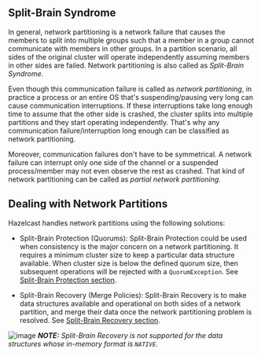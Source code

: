 ## Split-Brain Syndrome

In general, network partitioning is a network failure that causes the members to split into multiple groups such that a member in a group cannot communicate with members in other groups. In a partition scenario, all sides of the original cluster will operate independently assuming members in other sides are failed. Network partitioning is also called as _Split-Brain Syndrome_.

Even though this communication failure is called as _network partitioning_, in practice a process or an entire OS that's suspending/pausing very long can cause communication interruptions. If these interruptions take long enough time to assume that the other side is crashed, the cluster splits into multiple partitions and they start operating independently. That's why any communication failure/interruption long enough can be classified as network partitioning.

Moreover, communication failures don't have to be symmetrical. A network failure can interrupt only one side of the channel or a suspended process/member may not even observe the rest as crashed. That kind of network partitioning can be called as _partial network partitioning_.

## Dealing with Network Partitions

Hazelcast handles network partitions using the following solutions:

- Split-Brain Protection (Quorums): Split-Brain Protection could be used when consistency is the major concern on a network partitioning. It requires a minimum cluster size to keep a particular data structure available. When cluster size is below the defined quorum size, then subsequent operations will be rejected with a `QuorumException`. See [Split-Brain Protection section](/100_Split-Brain_Protection.md).

- Split-Brain Recovery (Merge Policies): Split-Brain Recovery is to make data structures available and operational on both sides of a network partition, and merge their data once the network partitioning problem is resolved. See [Split-Brain Recovery section](/200_Split-Brain_Recovery.md).

![image](../images/NoteSmall.jpg) ***NOTE:*** *Split-Brain Recovery is not supported for the data structures whose in-memory format is `NATIVE`.*